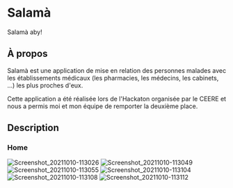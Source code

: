 # Salam&agrave;

Salam&agrave; aby!

## &Agrave; propos
Salam&agrave; est une application de mise en relation des personnes malades avec les &eacute;tablissements m&eacute;dicaux (les pharmacies, les m&eacute;decins, les cabinets, ...) les plus proches d'eux.

Cette application a &eacute;t&eacute; r&eacute;alis&eacute;e lors de l'Hackaton organis&eacute;e par le CEERE et nous a permis moi et mon &eacute;quipe de remporter la deuxi&egrave;me place.

## Description
### Home
![Screenshot_20211010-113026](https://user-images.githubusercontent.com/60751096/139642118-019f4f4f-2b43-418b-916e-2e635ddeb433.jpg)
![Screenshot_20211010-113049](https://user-images.githubusercontent.com/60751096/141643581-c6775bb7-e16f-4eb3-83bb-45a2c8b0ce13.jpg)
![Screenshot_20211010-113055](https://user-images.githubusercontent.com/60751096/141643582-c592dc27-a7d4-4799-aa69-6b581d078655.jpg)
![Screenshot_20211010-113104](https://user-images.githubusercontent.com/60751096/141643583-b44de692-8923-4a98-9764-e78ab9f79e85.jpg)
![Screenshot_20211010-113108](https://user-images.githubusercontent.com/60751096/141643584-b545d0e4-07bf-423a-91c9-2132f37acf60.jpg)
![Screenshot_20211010-113112](https://user-images.githubusercontent.com/60751096/141643586-75a3e276-b39c-4061-b9bf-6719f624059a.jpg)
